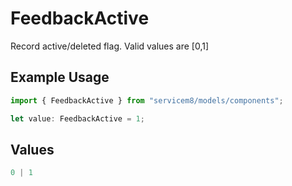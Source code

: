 # FeedbackActive

Record active/deleted flag.  Valid values are [0,1]

## Example Usage

```typescript
import { FeedbackActive } from "servicem8/models/components";

let value: FeedbackActive = 1;
```

## Values

```typescript
0 | 1
```